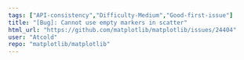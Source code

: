 ```yaml
---
tags: ["API-consistency","Difficulty-Medium","Good-first-issue"]
title: "[Bug]: Cannot use empty markers in scatter"
html_url: "https://github.com/matplotlib/matplotlib/issues/24404"
user: "Atcold"
repo: "matplotlib/matplotlib"
---
```


